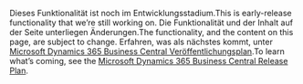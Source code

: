 <span data-ttu-id="89d89-101">Dieses Funktionalität ist noch im Entwicklungsstadium.</span><span class="sxs-lookup"><span data-stu-id="89d89-101">This is early-release functionality that we’re still working on.</span></span> <span data-ttu-id="89d89-102">Die Funktionalität und der Inhalt auf der Seite unterliegen Änderungen.</span><span class="sxs-lookup"><span data-stu-id="89d89-102">The functionality, and the content on this page, are subject to change.</span></span> <span data-ttu-id="89d89-103">Erfahren, was als nächstes kommt, unter [Microsoft Dynamics 365 Business Central Veröffentlichungsplan](https://go.microsoft.com/fwlink/?linkid=2047422).</span><span class="sxs-lookup"><span data-stu-id="89d89-103">To learn what’s coming, see the [Microsoft Dynamics 365 Business Central Release Plan](https://go.microsoft.com/fwlink/?linkid=2047422).</span></span>
